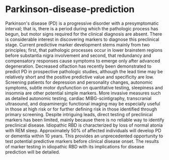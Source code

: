 # Parkinson-disease-prediction
<p>
Parkinson's disease (PD) is a progressive disorder with a presymptomatic interval; that is, there is a period during which the pathologic process has begun, but motor signs required for the clinical diagnosis are absent. There is considerable interest in discovering markers to diagnose this preclinical stage. Current predictive marker development stems mainly from two principles; first, that pathologic processes occur in lower brainstem regions before substantia nigra involvement and second, that redundancy and compensatory responses cause symptoms to emerge only after advanced degeneration. Decreased olfaction has recently been demonstrated to predict PD in prospective pathologic studies, although the lead time may be relatively short and the positive predictive value and specificity are low. Screening patients for depression and personality changes, autonomic symptoms, subtle motor dysfunction on quantitative testing, sleepiness and insomnia are other potential simple markers. More invasive measures such as detailed autonomic testing, cardiac MIBG-scintigraphy, transcranial ultrasound, and dopaminergic functional imaging may be especially useful in those at high risk or for further defining risk in those identified through primary screening. Despite intriguing leads, direct testing of preclinical markers has been limited, mainly because there is no reliable way to identify preclinical disease. Idiopathic RBD is characterized by loss of normal atonia with REM sleep. Approximately 50% of affected individuals will develop PD or dementia within 10 years. This provides an unprecedented opportunity to test potential predictive markers before clinical disease onset. The results of marker testing in idiopathic RBD with its implications for disease prediction will be detailed.</p>
